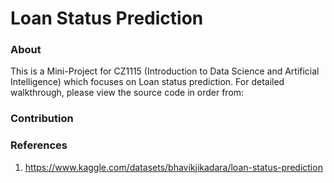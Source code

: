 # Loan Status Prediction

### About
This is a Mini-Project for CZ1115 (Introduction to Data Science and Artificial Intelligence) which focuses on Loan status prediction. For detailed walkthrough, please view the source code in order from:
### Contribution

### References
1. https://www.kaggle.com/datasets/bhavikjikadara/loan-status-prediction
